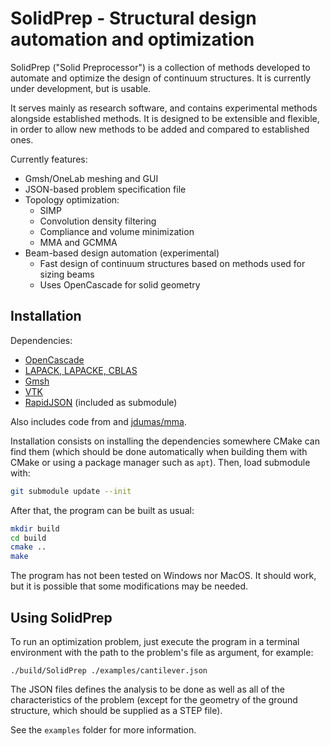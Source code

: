# SolidPrep - Structural design automation and optimization

SolidPrep ("Solid Preprocessor") is a collection of methods developed to 
automate and optimize the design of continuum structures. It is currently 
under development, but is usable.

It serves mainly as research software, and contains experimental methods 
alongside established methods. It is designed to be extensible and flexible, in 
order to allow new methods to be added and compared to established ones.

Currently features:
- Gmsh/OneLab meshing and GUI
- JSON-based problem specification file
- Topology optimization:
    - SIMP
    - Convolution density filtering
    - Compliance and volume minimization
    - MMA and GCMMA
- Beam-based design automation (experimental)
    - Fast design of continuum structures based on methods used for sizing beams
    - Uses OpenCascade for solid geometry

## Installation

Dependencies:
- [OpenCascade](https://git.dev.opencascade.org/gitweb/?p=occt.git;a=summary)
- [LAPACK, LAPACKE, CBLAS](http://www.netlib.org/lapack/)
- [Gmsh](https://gmsh.info/)
- [VTK](https://vtk.org/)
- [RapidJSON](https://github.com/Tencent/rapidjson) (included as submodule)

Also includes code from  and 
[jdumas/mma](https://github.com/jdumas/mma).

Installation consists on installing the dependencies somewhere CMake can find 
them (which should be done automatically when building them with CMake or using 
a package manager such as `apt`). Then, load submodule with:

```bash
git submodule update --init
```

After that, the program can be built as usual:

```bash
mkdir build
cd build
cmake ..
make
```

The program has not been tested on Windows nor MacOS. It should work, but it is 
possible that some modifications may be needed.

## Using SolidPrep

To run an optimization problem, just execute the program in a terminal 
environment with the path to the problem's file as argument, for example:

```
./build/SolidPrep ./examples/cantilever.json
```

The JSON files defines the analysis to be done as well as all of the 
characteristics of the problem (except for the geometry of the ground structure, 
which should be supplied as a STEP file).

See the `examples` folder for more information.
